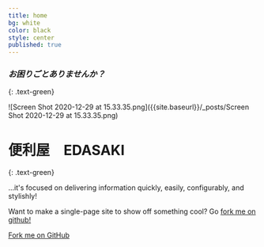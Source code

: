 ```yaml
---
title: home
bg: white
color: black
style: center
published: true
---
```


### *お困りごとありませんか？*
{: .text-green}

![Screen Shot 2020-12-29 at 15.33.35.png]({{site.baseurl}}/_posts/Screen Shot 2020-12-29 at 15.33.35.png)


<span class="fa-stack subtlecircle" style="font-size:100px; background:rgba(255,166,0,0.1)">
  <i class="fa fa-circle fa-stack-2x text-white"></i>
  <i class="fa fa-home fa-stack-1x text-green"></i>
</span>

# **便利屋　EDASAKI**
{: .text-green}


…it's focused on delivering information quickly, easily, configurably, and stylishly!

Want to make a single-page site to show off something cool? Go [fork me on github!](https://github.com/t413/SinglePaged)

<span id="forkongithub">
  <a href="{{ site.source_link }}" class="bg-blue">
    Fork me on GitHub
  </a>
</span>
